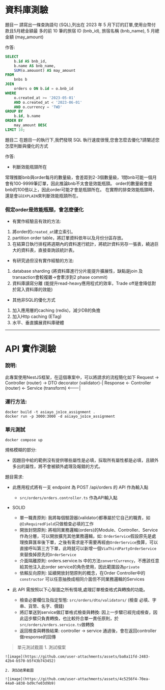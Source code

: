 # 資料庫測驗

題目一
請寫出一條查詢語句 (SQL),列出在 2023 年 5 月下訂的訂單,使用台幣付款且5月總金額最
多的前 10 筆的旅宿 ID (bnb_id), 旅宿名稱 (bnb_name), 5 月總金額 (may_amount)

作答:
```sql
SELECT 
    b.id AS bnb_id,
    b.name AS bnb_name,
    SUM(o.amouont) AS may_amount
FROM 
    bnbs b
JOIN 
    orders o ON b.id = o.bnb_id
WHERE 
    o.created_at >= '2023-05-01' 
    AND o.created_at < '2023-06-01'
    AND o.currency = 'TWD'
GROUP BY 
    b.id, b.name
ORDER BY 
    may_amount DESC
LIMIT 10;
```

題目二
在題目一的執行下,我們發現 SQL 執行速度很慢,您會怎麼去優化?請闡述您怎麼判斷與優化的方式

作答:
- 判斷效能瓶頸所在

常理推斷bnb與order每月的數量級，會差距到2-3個數量級，1間bnb可能一個月會有100-9999筆訂單，因此推論bnb不太會是效能瓶頸。
order的數量級會是bnb的100倍以上，因此order可能才會是瓶頸所在。
在實際的排查效能瓶頸時，還是會以`EXPLAIN`來判斷效能瓶頸所在。

### 假定order是效能瓶頸，會怎麼優化

- 有實作經驗且有效的方法:
1. 將order的`created_at`建立索引。
2. partition order table，將訂單資料依年以及月份分區存放。
3. 在結算日執行排程將週期內的資料進行統計，將統計資料另存一張表，繞過巨大的資料表，直接查詢該統計表。

- 有研究過但沒有實作經驗的方法:
1. database sharding (將資料庫進行分片能提升擴展性，缺點是join 及 transaction會較複雜->會牽涉到2 phase commit)
2. 資料庫讀寫分離 (能提升read-heavy應用程式的效率，Trade off是會降低對於寫入資料庫的效能)

- 其他非SQL的優化方式
1. 加入應用層的caching (redis)，減少DB的負擔
2. 加入Http caching (ETag)
3. 水平、垂直擴展資料庫硬體

----------

# API 實作測驗

### 說明:
此專案使用NestJS框架，在這個專案中，可以將請求的流程簡化如下
Request -> Controller (router) -> DTO decorator (validator)-|
Response <- Controller (router) <- Service (transform)  <---|

### 運行方法:
```
docker build -t asiayo_jo1ce_assignment .
docker run -p 3000:3000 -d asiayo_jo1ce_assignment
```

### 單元測試
`docker compose up`

規格模糊的部分:
- 因題目中給的範例沒有提供哪些屬性是必填，採取所有屬性都是必填，且額外多出的屬性，將不會被額外處理及報錯的方式。

題目需求:
- 此應用程式將有一支 endpoint 為 POST /api/orders 的 API 作為輸入點
    - `src/orders/orders.controller.ts` 作為API輸入點
- SOLID
    - 單一職責原則: 我將每個驗證器(validator)都專屬於它自己的職責，如`@IsRequiredField`只做檢查必填的工作
    - 開放封閉原則: 將相同業務邏輯(orders)的Module、Controller、Service作為分層，可以開放擴充其他業務邏輯，如: `OrderService`假設原先是處理換算匯率後下單，之後有需求是不需要再經由`OrderService`換算，可以直接呼叫第三方下單，此時就可以新增一個`ViaThirdPartyOrderService`來替換掉原先的`OrderService`
    - 介面隔離原則: orders.service.ts 中的方法`convertCurrency`，不應該任意給其他注入此order service的角色使用，因此範圍設為`private`
    - 依賴反向原則: 延續開放封閉原則的概念，在Order Controller中的`constructor` 可以任意抽換成相同介面但不同業務邏輯的Services

- 此 API 需按照以下心智圖之所有情境,處理訂單檢查格式與轉換的功能。
    - 檢查必要欄位及指定型態: `src/orders/dto/validators/` (檢查 必填、字串、貨幣、名字、價錢)
    - 將訂單送到service做訂單格式檢查與轉換: 因上一步驟已經完成檢查，因此這步驟只負責轉換，也比較符合單一責任原則，於`src/orders/orders.service.ts`做轉換
    - 返回檢查與轉換結果: controller -> service 通過後，會在返回controller做response的回傳

> 單元測試截圖
    1. 測試檔案

    ![image](https://github.com/user-attachments/assets/ba8a11fd-2483-42b4-b570-b5f43b743452)

    2. 測試結果截圖

    ![image](https://github.com/user-attachments/assets/4c5256f4-70ea-44a0-a838-bd9cfe03d9b9)

